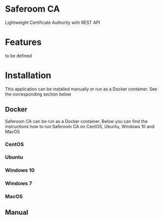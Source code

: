 # Saferoom CA
Lightweight Certificate Authority with REST API

# Features
to be defined

# Installation
This application can be installed manually or run as a Docker container. See the corresponding section below
## Docker
Saferoom CA can be run as a Docker container. Below you can find the instructions how to run Saferoom CA on CentOS, Ubuntu, Windows 10 and MacOS
### CentOS
### Ubuntu
### Windows 10
### Windows 7
### MacOS
## Manual
